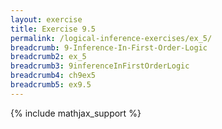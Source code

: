 ```yaml
---
layout: exercise
title: Exercise 9.5
permalink: /logical-inference-exercises/ex_5/
breadcrumb: 9-Inference-In-First-Order-Logic
breadcrumb2: ex_5
breadcrumb3: 9inferenceInFirstOrderLogic
breadcrumb4: ch9ex5
breadcrumb5: ex9.5
---
```


{% include mathjax_support %}
